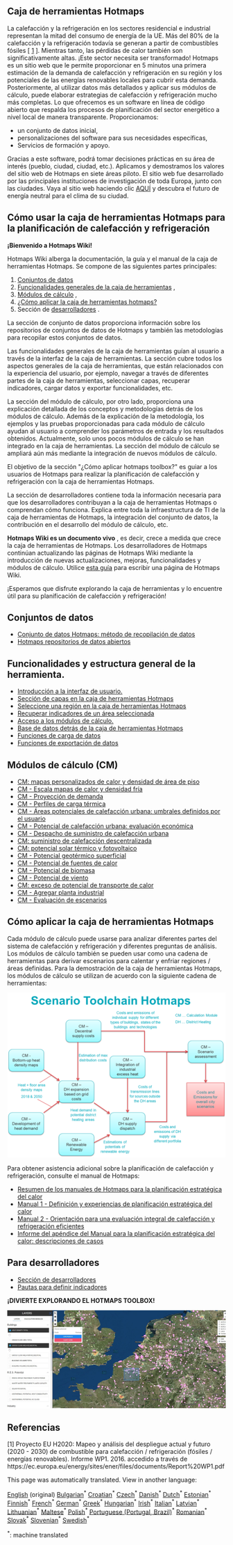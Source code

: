 <h2> Caja de herramientas Hotmaps </h2><p> La calefacción y la refrigeración en los sectores residencial e industrial representan la mitad del consumo de energía de la UE. Más del 80% de la calefacción y la refrigeración todavía se generan a partir de combustibles fósiles [ <a href="#References">1</a> ]. Mientras tanto, las pérdidas de calor también son significativamente altas. ¡Este sector necesita ser transformado! Hotmaps es un sitio web que le permite proporcionar en 5 minutos una primera estimación de la demanda de calefacción y refrigeración en su región y los potenciales de las energías renovables locales para cubrir esta demanda. Posteriormente, al utilizar datos más detallados y aplicar sus módulos de cálculo, puede elaborar estrategias de calefacción y refrigeración mucho más completas. Lo que ofrecemos es un software en línea de código abierto que respalda los procesos de planificación del sector energético a nivel local de manera transparente. Proporcionamos: </p><ul><li> un conjunto de datos inicial, </li><li> personalizaciones del software para sus necesidades específicas, </li><li> Servicios de formación y apoyo. </li></ul><p> Gracias a este software, podrá tomar decisiones prácticas en su área de interés (pueblo, ciudad, ciudad, etc.). Aplicamos y demostramos los valores del sitio web de Hotmaps en siete áreas piloto. El sitio web fue desarrollado por las principales instituciones de investigación de toda Europa, junto con las ciudades. Vaya al sitio web haciendo clic <a href="https://www.hotmaps.hevs.ch/map">AQUÍ</a> y descubra el futuro de energía neutral para el clima de su ciudad. </p><h2> Cómo usar la caja de herramientas Hotmaps para la planificación de calefacción y refrigeración </h2><p> <strong>¡Bienvenido a Hotmaps Wiki!</strong> </p><p> Hotmaps Wiki alberga la documentación, la guía y el manual de la caja de herramientas Hotmaps. Se compone de las siguientes partes principales: </p><ol><li> <a href="#Data-sets">Conjuntos de datos</a> </li><li> <a href="#General-tool-functionalities-and-structure">Funcionalidades generales de la caja de herramientas</a> , </li><li> <a href="#Calculation-modules-cm">Módulos de cálculo</a> , </li><li> <a href="#How-to-apply-Hotmaps-toolbox">¿Cómo aplicar la caja de herramientas hotmaps?</a> </li><li> Sección de <a href="#For-developers">desarrolladores</a> . </li></ol><p> La sección de conjunto de datos proporciona información sobre los repositorios de conjuntos de datos de Hotmaps y también las metodologías para recopilar estos conjuntos de datos. </p><p> Las funcionalidades generales de la caja de herramientas guían al usuario a través de la interfaz de la caja de herramientas. La sección cubre todos los aspectos generales de la caja de herramientas, que están relacionados con la experiencia del usuario, por ejemplo, navegar a través de diferentes partes de la caja de herramientas, seleccionar capas, recuperar indicadores, cargar datos y exportar funcionalidades, etc. </p><p> La sección del módulo de cálculo, por otro lado, proporciona una explicación detallada de los conceptos y metodologías detrás de los módulos de cálculo. Además de la explicación de la metodología, los ejemplos y las pruebas proporcionadas para cada módulo de cálculo ayudan al usuario a comprender los parámetros de entrada y los resultados obtenidos. Actualmente, solo unos pocos módulos de cálculo se han integrado en la caja de herramientas. La sección del módulo de cálculo se ampliará aún más mediante la integración de nuevos módulos de cálculo. </p><p> El objetivo de la sección &quot;¿Cómo aplicar hotmaps toolbox?&quot; es guiar a los usuarios de Hotmaps para realizar la planificación de calefacción y refrigeración con la caja de herramientas Hotmaps. </p><p> La sección de desarrolladores contiene toda la información necesaria para que los desarrolladores contribuyan a la caja de herramientas Hotmaps o comprendan cómo funciona. Explica entre toda la infraestructura de TI de la caja de herramientas de Hotmaps, la integración del conjunto de datos, la contribución en el desarrollo del módulo de cálculo, etc. </p><p> <strong>Hotmaps Wiki es un documento vivo</strong> , es decir, crece a medida que crece la caja de herramientas de Hotmaps. Los desarrolladores de Hotmaps continúan actualizando las páginas de Hotmaps Wiki mediante la introducción de nuevas actualizaciones, mejoras, funcionalidades y módulos de cálculo. Utilice <a href="https://github.com/HotMaps/hotmaps_wiki/wiki/Guidelines-for-writing-a-Hotmaps-Wiki-page">esta guía</a> para escribir una página de Hotmaps Wiki. </p><p> ¡Esperamos que disfrute explorando la caja de herramientas y lo encuentre útil para su planificación de calefacción y refrigeración! </p><h2> Conjuntos de datos </h2><ul><li> <a href="Hotmaps-data-set-method-of-data-collection">Conjunto de datos Hotmaps: método de recopilación de datos</a> </li><li> <a href="Hotmaps-open-data-repositories">Hotmaps repositorios de datos abiertos</a> </li></ul><h2> Funcionalidades y estructura general de la herramienta. </h2><ul><li> <a href="Introduction-to-user-interface">Introducción a la interfaz de usuario.</a> </li><li> <a href="Layers-section-in-the-Hotmaps-toolbox">Sección de capas en la caja de herramientas Hotmaps</a> </li><li> <a href="Select-a-region-in-the-Hotmaps-toolbox">Seleccione una región en la caja de herramientas Hotmaps</a> </li><li> <a href="Retrieve-indicators-of-a-selected-area">Recuperar indicadores de un área seleccionada</a> </li><li> <a href="Access-to-calculation-modules">Acceso a los módulos de cálculo.</a> </li><li> <a href="Database-behind-the-Hotmaps-toolbox">Base de datos detrás de la caja de herramientas Hotmaps</a> </li><li> <a href="Data-upload-functionalities">Funciones de carga de datos</a> </li><li> <a href="Data-export-functionalities">Funciones de exportación de datos</a> </li></ul><h2> Módulos de cálculo (CM) </h2><ul><li> <a href="CM-Customized-heat-and-floor-area-density-maps">CM: mapas personalizados de calor y densidad de área de piso</a> </li><li> <a href="CM-Scale-heat-and-cool-density-maps">CM - Escala mapas de calor y densidad fría</a> </li><li> <a href="CM-Demand-projection">CM - Proyección de demanda</a> </li><li> <a href="CM-Heat-load-profiles">CM - Perfiles de carga térmica</a> </li><li> <a href="CM-District-heating-potential-areas-user-defined-thresholds">CM - Áreas potenciales de calefacción urbana: umbrales definidos por el usuario</a> </li><li> <a href="CM-District-heating-potential-economic-assessment">CM - Potencial de calefacción urbana: evaluación económica</a> </li><li> <a href="CM-District-heating-supply-dispatch">CM - Despacho de suministro de calefacción urbana</a> </li><li> <a href="CM-Decentral-heating-supply">CM: suministro de calefacción descentralizada</a> </li><li> <a href="CM-Solar-thermal-and-PV-potential">CM: potencial solar térmico y fotovoltaico</a> </li><li> <a href="CM-Shallow-geothermal-potential">CM - Potencial geotérmico superficial</a> </li><li> <a href="CM-Heat-source-potential">CM - Potencial de fuentes de calor</a> </li><li> <a href="CM-Biomass-potential">CM - Potencial de biomasa</a> </li><li> <a href="CM-Wind-potential">CM - Potencial de viento</a> </li><li> <a href="CM-Excess-heat-transport-potential">CM: exceso de potencial de transporte de calor</a> </li><li> <a href="CM-add-industry-plant">CM - Agregar planta industrial</a> </li><li> <a href="CM-Scenario-assessment">CM - Evaluación de escenarios</a> </li></ul><h2> Cómo aplicar la caja de herramientas Hotmaps </h2><p> Cada módulo de cálculo puede usarse para analizar diferentes partes del sistema de calefacción y refrigeración y diferentes preguntas de análisis. Los módulos de cálculo también se pueden usar como una cadena de herramientas para derivar escenarios para calentar y enfriar regiones / áreas definidas. Para la demostración de la caja de herramientas Hotmaps, los módulos de cálculo se utilizan de acuerdo con la siguiente cadena de herramientas: </p><p><img alt="" src="https://github.com/HotMaps/hotmaps_wiki/blob/master/Images/Hotmaps_toolchain_2019-05-09.png"/></p><p> Para obtener asistencia adicional sobre la planificación de calefacción y refrigeración, consulte el manual de Hotmaps: </p><ul><li> <a href="https://www.hotmaps-project.eu/wp-content/uploads/2019/04/Summary-Hotmaps-Handbook.pdf">Resumen de los manuales de Hotmaps para la planificación estratégica del calor</a> </li><li> <a href="https://vbn.aau.dk/da/publications/definition-amp-experiences-of-strategic-heat-planning">Manual 1 - Definición y experiencias de planificación estratégica del calor</a> </li><li> <a href="https://vbn.aau.dk/da/publications/guidance-for-the-comprehensive-assessment-of-efficient-heating-an">Manual 2 - Orientación para una evaluación integral de calefacción y refrigeración eficientes</a> </li><li> <a href="https://vbn.aau.dk/da/publications/appendix-report-to-the-hotmaps-handbook-for-strategic-heat-planni">Informe del apéndice del Manual para la planificación estratégica del calor: descripciones de casos</a> </li></ul><h2> Para desarrolladores </h2><ul><li> <a href="Developers">Sección de desarrolladores</a> </li><li> <a href="Guidelines-for-defining-indicators">Pautas para definir indicadores</a> </li></ul><p> <strong>¡DIVIERTE EXPLORANDO EL HOTMAPS TOOLBOX!</strong> </p><p><img alt="" src="https://github.com/HotMaps/hotmaps_wiki/blob/master/Images/Hotmaps_test.JPG"/></p><h2> Referencias </h2><p> [1] Proyecto EU H2020: Mapeo y análisis del despliegue actual y futuro (2020 - 2030) de combustible para calefacción / refrigeración (fósiles / energías renovables). Informe WP1. 2016. accedido a través de https://ec.europa.eu/energy/sites/ener/files/documents/Report%20WP1.pdf </p>

This page was automatically translated. View in another language:

[English](en-Home) (original) [Bulgarian](bg-Home)<sup>\*</sup> [Croatian](hr-Home)<sup>\*</sup> [Czech](cs-Home)<sup>\*</sup> [Danish](da-Home)<sup>\*</sup> [Dutch](nl-Home)<sup>\*</sup> [Estonian](et-Home)<sup>\*</sup> [Finnish](fi-Home)<sup>\*</sup> [French](fr-Home)<sup>\*</sup> [German](de-Home)<sup>\*</sup> [Greek](el-Home)<sup>\*</sup> [Hungarian](hu-Home)<sup>\*</sup> [Irish](ga-Home)<sup>\*</sup> [Italian](it-Home)<sup>\*</sup> [Latvian](lv-Home)<sup>\*</sup> [Lithuanian](lt-Home)<sup>\*</sup> [Maltese](mt-Home)<sup>\*</sup> [Polish](pl-Home)<sup>\*</sup> [Portuguese (Portugal, Brazil)](pt-Home)<sup>\*</sup> [Romanian](ro-Home)<sup>\*</sup> [Slovak](sk-Home)<sup>\*</sup> [Slovenian](sl-Home)<sup>\*</sup>  [Swedish](sv-Home)<sup>\*</sup> 

<sup>\*</sup>: machine translated
